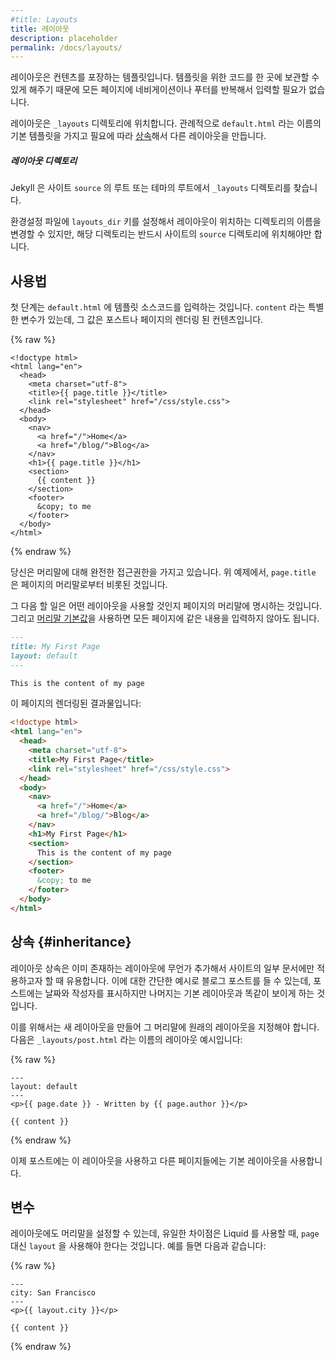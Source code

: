 ```yaml
---
#title: Layouts
title: 레이아웃
description: placeholder
permalink: /docs/layouts/
---
```

<!--
Layouts are templates that wrap around your content. They allow you to have the
source code for your template in one place so you don't have to repeat things
like your navigation and footer on every page.
-->
레이아웃은 컨텐츠를 포장하는 템플릿입니다. 템플릿을 위한 코드를 한 곳에 보관할
수 있게 해주기 때문에 모든 페이지에 네비게이션이나 푸터를 반복해서 입력할 필요가
없습니다.

<!--
Layouts live in the `_layouts` directory. The convention is to have a base
template called `default.html` and have other layouts [inherit](#inheritance)
from this as needed.
-->
레이아웃은 `_layouts` 디렉토리에 위치합니다. 관례적으로 `default.html` 라는
이름의 기본 템플릿을 가지고 필요에 따라 [상속](#inheritance)해서 다른 레이아웃을
만듭니다.

<div class="note">
<!--
  <h5>Layouts Directory</h5>
-->
  <h5>레이아웃 디렉토리</h5>
  <p>
<!--
    Jekyll looks for the <code>_layouts</code> directory either at the root of
    your site's <code>source</code> or at the root of your theme.
-->
    Jekyll 은 사이트 <code>source</code> 의 루트 또는 테마의 루트에서
    <code>_layouts</code> 디렉토리를 찾습니다.
  </p>
  <p>
<!--
    While you can configure the directory name in which your layouts can reside by
    setting the <code>layouts_dir</code> key in your config file, the directory
    itself should be located at the root of your site's <code>source</code> directory.
-->
    환경설정 파일에 <code>layouts_dir</code> 키를 설정해서 레이아웃이 위치하는
    디렉토리의 이름을 변경할 수 있지만, 해당 디렉토리는 반드시 사이트의
    <code>source</code> 디렉토리에 위치해야만 합니다.
  </p>
</div>

<!--
## Usage
-->
## 사용법

<!--
The first step is to put the template source code in `default.html`. `content`
is a special variable, the value is the rendered content of the post or page
being wrapped.
-->
첫 단계는 `default.html` 에 템플릿 소스코드를 입력하는 것입니다. `content` 라는
특별한 변수가 있는데, 그 값은 포스트나 페이지의 렌더링 된
컨텐츠입니다.

{% raw %}
```liquid
<!doctype html>
<html lang="en">
  <head>
    <meta charset="utf-8">
    <title>{{ page.title }}</title>
    <link rel="stylesheet" href="/css/style.css">
  </head>
  <body>
    <nav>
      <a href="/">Home</a>
      <a href="/blog/">Blog</a>
    </nav>
    <h1>{{ page.title }}</h1>
    <section>
      {{ content }}
    </section>
    <footer>
      &copy; to me
    </footer>
  </body>
</html>
```
{% endraw %}

<!--
You have full access to the front matter of the origin. In the
example above, `page.title` comes from the page front matter.
-->
당신은 머리말에 대해 완전한 접근권한을 가지고 있습니다. 위
예제에서, `page.title` 은 페이지의 머리말로부터 비롯된 것입니다.

<!--
Next you need to specify what layout you're using in your page's front matter.
You can also use
[front matter defaults](/docs/configuration/front-matter-defaults/) to save you
from having to set this on every page.
-->
그 다음 할 일은 어떤 레이아웃을 사용할 것인지 페이지의 머리말에 명시하는 것입니다.
그리고 [머리말 기본값](/docs/configuration/front-matter-defaults/)을 사용하면
모든 페이지에 같은 내용을 입력하지 않아도 됩니다.

```markdown
---
title: My First Page
layout: default
---

This is the content of my page
```

<!--
The rendered output of this page is:
-->
이 페이지의 렌더링된 결과물입니다:

```html
<!doctype html>
<html lang="en">
  <head>
    <meta charset="utf-8">
    <title>My First Page</title>
    <link rel="stylesheet" href="/css/style.css">
  </head>
  <body>
    <nav>
      <a href="/">Home</a>
      <a href="/blog/">Blog</a>
    </nav>
    <h1>My First Page</h1>
    <section>
      This is the content of my page
    </section>
    <footer>
      &copy; to me
    </footer>
  </body>
</html>
```

<!--
## Inheritance
-->
## 상속 {#inheritance}

<!--
Layout inheritance is useful when you want to add something to an existing
layout for a portion of documents on your site. A common example of this is
blog posts, you might want a post to display the date and author but otherwise
be identical to your base layout.
-->
레이아웃 상속은 이미 존재하는 레이아웃에 무언가 추가해서 사이트의 일부 문서에만
적용하고자 할 때 유용합니다. 이에 대한 간단한 예시로 블로그 포스트를 들 수
있는데, 포스트에는 날짜와 작성자를 표시하지만 나머지는 기본 레이아웃과 똑같이
보이게 하는 것입니다.

<!--
To achieve this you need to create another layout which specifies your original
layout in front matter. For example this layout will live at
`_layouts/post.html`:
-->
이를 위해서는 새 레이아웃을 만들어 그 머리말에 원래의 레이아웃을 지정해야
합니다. 다음은 `_layouts/post.html` 라는 이름의 레이아웃
예시입니다:

{% raw %}
```liquid
---
layout: default
---
<p>{{ page.date }} - Written by {{ page.author }}</p>

{{ content }}
```
{% endraw %}

<!--
Now posts can use this layout while the rest of the pages use the default.
-->
이제 포스트에는 이 레이아웃을 사용하고 다른 페이지들에는 기본 레이아웃을 사용합니다.

<!--
## Variables
-->
## 변수

<!--
You can set front matter in layouts, the only difference is when you're
using in Liquid, you need to use the `layout` variable instead of `page`. For
example:
-->
레이아웃에도 머리말을 설정할 수 있는데, 유일한 차이점은 Liquid 를
사용할 때, `page` 대신 `layout` 을 사용해야 한다는 것입니다. 예를
들면 다음과 같습니다:

{% raw %}
```liquid
---
city: San Francisco
---
<p>{{ layout.city }}</p>

{{ content }}
```
{% endraw %}
